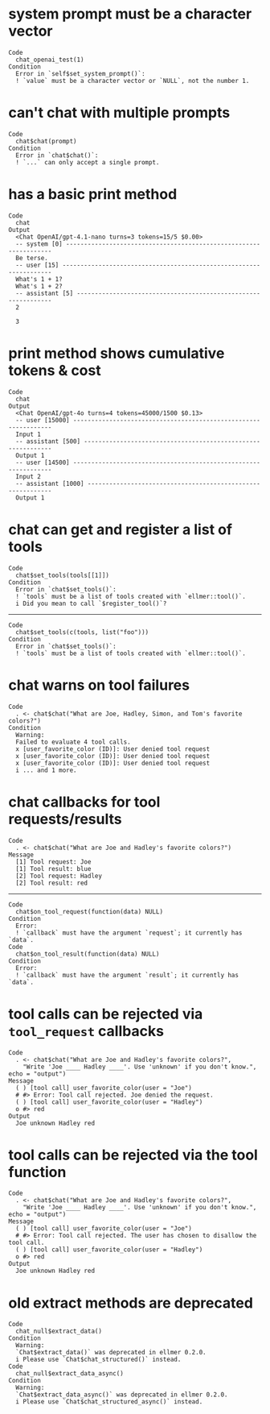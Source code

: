 # system prompt must be a character vector

    Code
      chat_openai_test(1)
    Condition
      Error in `self$set_system_prompt()`:
      ! `value` must be a character vector or `NULL`, not the number 1.

# can't chat with multiple prompts

    Code
      chat$chat(prompt)
    Condition
      Error in `chat$chat()`:
      ! `...` can only accept a single prompt.

# has a basic print method

    Code
      chat
    Output
      <Chat OpenAI/gpt-4.1-nano turns=3 tokens=15/5 $0.00>
      -- system [0] ------------------------------------------------------------------
      Be terse.
      -- user [15] -------------------------------------------------------------------
      What's 1 + 1?
      What's 1 + 2?
      -- assistant [5] ---------------------------------------------------------------
      2
      
      3

# print method shows cumulative tokens & cost

    Code
      chat
    Output
      <Chat OpenAI/gpt-4o turns=4 tokens=45000/1500 $0.13>
      -- user [15000] ----------------------------------------------------------------
      Input 1
      -- assistant [500] -------------------------------------------------------------
      Output 1
      -- user [14500] ----------------------------------------------------------------
      Input 2
      -- assistant [1000] ------------------------------------------------------------
      Output 1

# chat can get and register a list of tools

    Code
      chat$set_tools(tools[[1]])
    Condition
      Error in `chat$set_tools()`:
      ! `tools` must be a list of tools created with `ellmer::tool()`.
      i Did you mean to call `$register_tool()`?

---

    Code
      chat$set_tools(c(tools, list("foo")))
    Condition
      Error in `chat$set_tools()`:
      ! `tools` must be a list of tools created with `ellmer::tool()`.

# chat warns on tool failures

    Code
      . <- chat$chat("What are Joe, Hadley, Simon, and Tom's favorite colors?")
    Condition
      Warning:
      Failed to evaluate 4 tool calls.
      x [user_favorite_color (ID)]: User denied tool request
      x [user_favorite_color (ID)]: User denied tool request
      x [user_favorite_color (ID)]: User denied tool request
      i ... and 1 more.

# chat callbacks for tool requests/results

    Code
      . <- chat$chat("What are Joe and Hadley's favorite colors?")
    Message
      [1] Tool request: Joe
      [1] Tool result: blue
      [2] Tool request: Hadley
      [2] Tool result: red

---

    Code
      chat$on_tool_request(function(data) NULL)
    Condition
      Error:
      ! `callback` must have the argument `request`; it currently has `data`.
    Code
      chat$on_tool_result(function(data) NULL)
    Condition
      Error:
      ! `callback` must have the argument `result`; it currently has `data`.

# tool calls can be rejected via `tool_request` callbacks

    Code
      . <- chat$chat("What are Joe and Hadley's favorite colors?",
        "Write 'Joe ____ Hadley ____'. Use 'unknown' if you don't know.", echo = "output")
    Message
      ( ) [tool call] user_favorite_color(user = "Joe")
      # #> Error: Tool call rejected. Joe denied the request.
      ( ) [tool call] user_favorite_color(user = "Hadley")
      o #> red
    Output
      Joe unknown Hadley red

# tool calls can be rejected via the tool function

    Code
      . <- chat$chat("What are Joe and Hadley's favorite colors?",
        "Write 'Joe ____ Hadley ____'. Use 'unknown' if you don't know.", echo = "output")
    Message
      ( ) [tool call] user_favorite_color(user = "Joe")
      # #> Error: Tool call rejected. The user has chosen to disallow the tool call.
      ( ) [tool call] user_favorite_color(user = "Hadley")
      o #> red
    Output
      Joe unknown Hadley red

# old extract methods are deprecated

    Code
      chat_null$extract_data()
    Condition
      Warning:
      `Chat$extract_data()` was deprecated in ellmer 0.2.0.
      i Please use `Chat$chat_structured()` instead.
    Code
      chat_null$extract_data_async()
    Condition
      Warning:
      `Chat$extract_data_async()` was deprecated in ellmer 0.2.0.
      i Please use `Chat$chat_structured_async()` instead.

